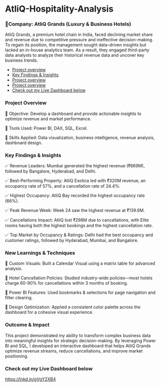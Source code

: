 # AtliQ-Hospitality-Analysis
### 📌Company: AtliQ Grands (Luxury & Business Hotels)

AtliQ Grands, a premium hotel chain in India, faced declining market share and revenue due to competitive pressure and ineffective decision-making. To regain its position, the management sought data-driven insights but lacked an in-house analytics team. As a result, they engaged third-party data analysts to analyze their historical revenue data and uncover key business trends.

- [Project overview](#Project-overview)
- [Key Findings & Insights](#Key-Findings-&Insights)
- [Project overview](#Project-overview)
- [Project overview](#Project-overview)
- [Check out my Live Dashboard below](#Check-out-my-Live-Dashboard-below)
 

### Project Overview
🔹 Objective: Develop a dashboard and provide actionable insights to optimize revenue and market performance.

🔹 Tools Used: Power BI, DAX, SQL, Excel.

🔹 Skills Applied: Data visualization, business intelligence, revenue analysis, dashboard design.

### Key Findings & Insights
✅ Revenue Leaders: Mumbai generated the highest revenue (₹669M), followed by Bangalore, Hyderabad, and Delhi.

✅ Best-Performing Property: AtliQ Exotica led with ₹320M revenue, an occupancy rate of 57%, and a cancellation rate of 24.4%.

✅ Highest Occupancy: AtliQ Bay recorded the highest occupancy rate (66%).

✅ Peak Revenue Week: Week 24 saw the highest revenue at ₹139.6M.

✅ Cancellations Impact: AtliQ lost ₹298M due to cancellations, with Elite rooms having both the highest bookings and the highest cancellation rate.

✅ Top Market by Occupancy & Ratings: Delhi had the best occupancy and customer ratings, followed by Hyderabad, Mumbai, and Bangalore.

### New Learnings & Techniques
📌 Custom Visuals: Built a Calendar Visual using a matrix table for advanced analysis.

📌 Hotel Cancellation Policies: Studied industry-wide policies—most hotels charge 60-90% for cancellations within 3 months of booking.

📌 Power BI Features: Used bookmarks & selections for page navigation and filter clearing.

📌 Design Optimization: Applied a consistent color palette across the dashboard for a cohesive visual experience.

### Outcome & Impact
This project demonstrated my ability to transform complex business data into meaningful insights for strategic decision-making. By leveraging Power BI and SQL, I developed an interactive dashboard that helps AtliQ Grands optimize revenue streams, reduce cancellations, and improve market positioning.

### Check out my Live Dashboard below
 https://lnkd.in/gVgY2XB4


